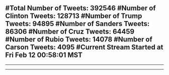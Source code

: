 #Total Number of Tweets: 392546 
#Number of Clinton Tweets: 128713
#Number of Trump Tweets: 94895
#Number of Sanders Tweets: 86306
#Number of Cruz Tweets: 64459
#Number of Rubio Tweets: 14078
#Number of Carson Tweets: 4095
#Current Stream Started at Fri Feb 12 00:58:01 MST
---
---
---
